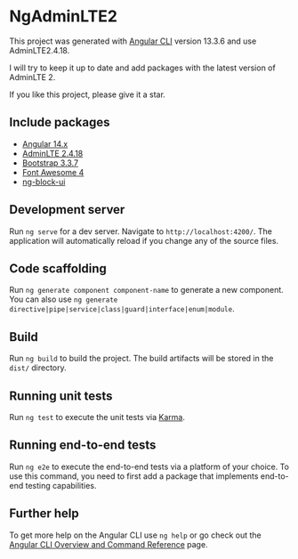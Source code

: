 # NgAdminLTE2

This project was generated with [Angular CLI](https://github.com/angular/angular-cli) version 13.3.6 and use AdminLTE2.4.18.

I will try to keep it up to date and add packages with the latest version of AdminLTE 2.

If you like this project, please give it a star.

## Include packages
 - [Angular 14.x](https://angular.io/)
 - [AdminLTE 2.4.18](https://adminlte.io/)
 - [Bootstrap 3.3.7](https://getbootstrap.com/)
 - [Font Awesome 4](https://fontawesome.com/)
 - [ng-block-ui](https://github.com/kuuurt13/ng-block-ui)


## Development server

Run `ng serve` for a dev server. Navigate to `http://localhost:4200/`. The application will automatically reload if you change any of the source files.

## Code scaffolding

Run `ng generate component component-name` to generate a new component. You can also use `ng generate directive|pipe|service|class|guard|interface|enum|module`.

## Build

Run `ng build` to build the project. The build artifacts will be stored in the `dist/` directory.

## Running unit tests

Run `ng test` to execute the unit tests via [Karma](https://karma-runner.github.io).

## Running end-to-end tests

Run `ng e2e` to execute the end-to-end tests via a platform of your choice. To use this command, you need to first add a package that implements end-to-end testing capabilities.

## Further help

To get more help on the Angular CLI use `ng help` or go check out the [Angular CLI Overview and Command Reference](https://angular.io/cli) page.
